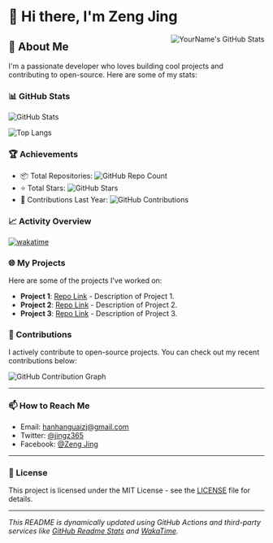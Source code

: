 # 👋 Hi there, I'm Zeng Jing

<img align="right" src="https://github-readme-stats.vercel.app/api?username=your-github-username&show_icons=true&theme=radical&count_private=true" alt="YourName's GitHub Stats" />

## 🌟 About Me

I'm a passionate developer who loves building cool projects and contributing to open-source. Here are some of my stats:

### 📊 GitHub Stats

<!-- GitHub Stats Card -->
![GitHub Stats](https://github-readme-stats.vercel.app/api?username=your-github-username&show_icons=true&theme=radical&count_private=true)

<!-- Most Used Languages -->
![Top Langs](https://github-readme-stats.vercel.app/api/top-langs/?username=your-github-username&layout=compact&theme=radical)

### 🏆 Achievements

- 📦 Total Repositories: ![GitHub Repo Count](https://img.shields.io/github/repositories/your-github-username)
- ⭐ Total Stars: ![GitHub Stars](https://img.shields.io/github/stars/your-github-username?style=social)
- 🚀 Contributions Last Year: ![GitHub Contributions](https://img.shields.io/github/contributions/your-github-username)

### 📈 Activity Overview

<!-- WakaTime Stats -->
[![wakatime](https://wakatime.com/badge/user/your-wakatime-username.svg)](https://wakatime.com/@your-wakatime-username)

### 🌐 My Projects

Here are some of the projects I've worked on:

- **Project 1**: [Repo Link](https://github.com/your-github-username/project1) - Description of Project 1.
- **Project 2**: [Repo Link](https://github.com/your-github-username/project2) - Description of Project 2.
- **Project 3**: [Repo Link](https://github.com/your-github-username/project3) - Description of Project 3.

### 🤝 Contributions

I actively contribute to open-source projects. You can check out my recent contributions below:

<!-- GitHub Contribution Graph -->
![GitHub Contribution Graph](https://ghchart.rshah.org/your-github-username)

---

### 📫 How to Reach Me

- Email: hanhanguaizj@gmail.com
- Twitter: [@jingz365](https://x.com/jingz365)
- Facebook: [@Zeng Jing](https://www.facebook.com/jingz365)

---

### 📜 License

This project is licensed under the MIT License - see the [LICENSE](LICENSE) file for details.

---

*This README is dynamically updated using GitHub Actions and third-party services like [GitHub Readme Stats](https://github.com/anuraghazra/github-readme-stats) and [WakaTime](https://wakatime.com/).*
